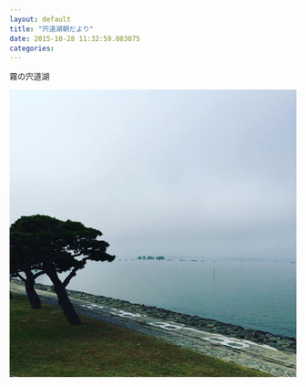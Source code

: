 ```yaml
---
layout: default
title: "宍道湖朝だより"
date: 2015-10-28 11:32:59.083075
categories: 
---
```


霧の宍道湖

![霧の宍道湖](/assets/images/201510/12139757_1665244313687112_992465543_n.jpg)


